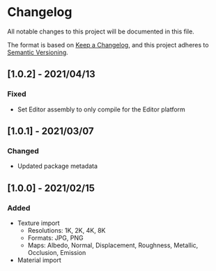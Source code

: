 # Changelog

All notable changes to this project will be documented in this file.

The format is based on [Keep a Changelog](https://keepachangelog.com/en/1.0.0/),
and this project adheres to [Semantic Versioning](https://semver.org/spec/v2.0.0.html).

## [1.0.2] - 2021/04/13

### Fixed

- Set Editor assembly to only compile for the Editor platform

## [1.0.1] - 2021/03/07

### Changed

- Updated package metadata

## [1.0.0] - 2021/02/15

### Added

- Texture import
  - Resolutions: 1K, 2K, 4K, 8K
  - Formats: JPG, PNG
  - Maps: Albedo, Normal, Displacement, Roughness, Metallic, Occlusion, Emission
- Material import
